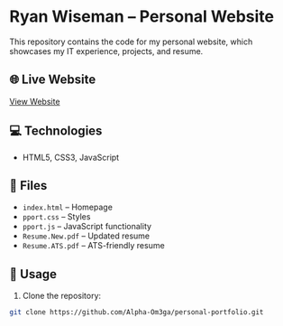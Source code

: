 # Ryan Wiseman – Personal Website

This repository contains the code for my personal website, which showcases my IT experience, projects, and resume.

## 🌐 Live Website
[View Website](https://www.ryanitportfolio.com)

## 💻 Technologies
- HTML5, CSS3, JavaScript

## 📂 Files
- `index.html` – Homepage
- `pport.css` – Styles
- `pport.js` – JavaScript functionality
- `Resume.New.pdf` – Updated resume
- `Resume.ATS.pdf` – ATS-friendly resume

## 🚀 Usage
1. Clone the repository:
```bash
git clone https://github.com/Alpha-Om3ga/personal-portfolio.git
